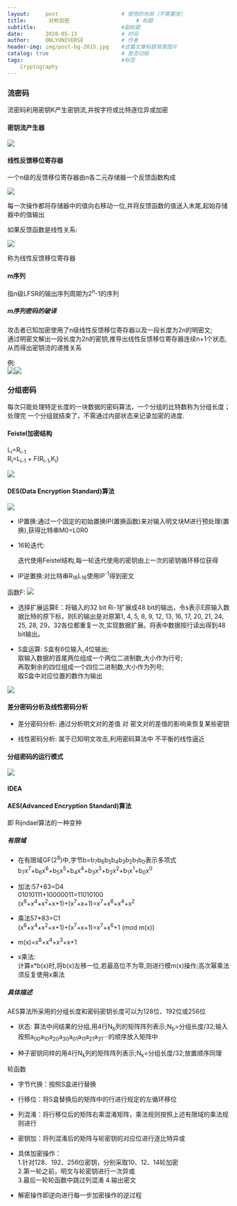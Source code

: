 ```yaml
---
layout:     post                    # 使用的布局（不需要改）
title:       对称加密                     # 标题 
subtitle:                           #副标题
date:       2020-05-13              # 时间
author:     ONLYUNIVERSE            # 作者
header-img: img/post-bg-2015.jpg    #这篇文章标题背景图片
catalog: true                       # 是否归档
tags:                               #标签
    Cryptography
---
```


### 流密码

流密码利用密钥K产生密钥流,并按字符或比特逐位异或加密

#### 密钥流产生器

![ ](https://github.com/ONLYUNIVERSE/ONLYUNIVERSE.github.io/blob/master/Image/HOQBKRY7ECNSMQRBTDPXX.png?raw=true)

#### 线性反馈移位寄存器

一个n级的反馈移位寄存器由n各二元存储器一个反馈函数构成  

![ ](https://github.com/ONLYUNIVERSE/ONLYUNIVERSE.github.io/blob/master/Image/IWJEWRUSY58IQ8EM42RU.md.md.png?raw=true)

每一次操作都将存储器中的值向右移动一位,并将反馈函数的值送入末尾,起始存储器中的值输出

如果反馈函数是线性关系:

![ ](https://github.com/ONLYUNIVERSE/ONLYUNIVERSE.github.io/blob/master/Image/XVJUB6FJFO2KDSOZGPL7.md.png?raw=true)

称为线性反馈移位寄存器

#### m序列

指n级LFSR的输出序列周期为2<sup>n</sup>-1的序列

##### m序列密码的破译

攻击者已知加密使用了n级线性反馈移位寄存器以及一段长度为2n的明密文;  
通过明密文解出一段长度为2n的密钥,推导出线性反馈移位寄存器连续n+1个状态,从而得出密钥流的递推关系

例:  
![ ](https://github.com/ONLYUNIVERSE/ONLYUNIVERSE.github.io/blob/master/Image/9I5DDT_LUFKWR_0GRR.md.png?raw=true)![ ](https://github.com/ONLYUNIVERSE/ONLYUNIVERSE.github.io/blob/master/Image/8PML8AYQSPTFTRH05.md.png?raw=true)

### 分组密码

每次只能处理特定长度的一块数据的密码算法，一个分组的比特数称为分组长度；处理完  一个分组就结束了，不需通过内部状态来记录加密的进度.

#### Feistel加密结构

L<sub>i</sub>=R<sub>i-1</sub>  
R<sub>i</sub>=L<sub>i-1</sub> + F(R<sub>i-1</sub>,K<sub>i</sub>)

![ ](https://github.com/ONLYUNIVERSE/ONLYUNIVERSE.github.io/blob/master/Image/B198I5SSW2IVY81Q6.md.jpg?raw=true)

#### DES(Data Encryption Standard)算法

![ ](https://github.com/ONLYUNIVERSE/ONLYUNIVERSE.github.io/blob/master/Image/94U1N6S0IFGWXXQPK.md.png?raw=true)

- IP置换:通过一个固定的初始置换IP(置换函数)来对输入明文块M进行预处理(置换),获得比特串M0=L0R0

- 16轮迭代:  

    迭代使用Feistel结构,每一轮迭代使用的密钥由上一次的密钥循环移位获得

- IP逆置换:对比特串R<sub>16</sub>L<sub>16</sub>使用IP<sup>-1</sup>得到密文

函数F:
![ ](https://github.com/ONLYUNIVERSE/ONLYUNIVERSE.github.io/blob/master/Image/VFUQZFCM3KXA7QB2O.md.png?raw=true)

- 选择扩展运算E：将输入的32 bit Ri-1扩展成48 bit的输出，令s表示E原输入数据比特的原下标，则E的输出是对原第1, 4, 5, 8, 9, 12, 13, 16, 17, 20, 21, 24, 25, 28, 29，32各位都重复一次,实现数据扩展。将表中数据按行读出得到48 bit输出。

- S盒运算: S盒有6位输入,4位输出;  
取输入数据的首尾两位组成一个两位二进制数,大小作为行号;  
再取剩余的四位组成一个四位二进制数,大小作为列号;  
取S盒中对应位置的数作为输出

![ ](https://github.com/ONLYUNIVERSE/ONLYUNIVERSE.github.io/blob/master/Image/M34YMA9L7S0AOVZPL.md.png?raw=true)

#### 差分密码分析及线性密码分析

- 差分密码分析: 通过分析明文对的差值 对 密文对的差值的影响来恢复某些密钥

- 线性密码分析: 属于已知明文攻击,利用密码算法中 不平衡的线性逼近

#### 分组密码的运行模式

![ ](https://github.com/ONLYUNIVERSE/ONLYUNIVERSE.github.io/blob/master/Image/KX397M0KPXHAKHX.md.png?raw=true)

#### IDEA

#### AES(Advanced Encryption Standard)算法

即 Rijndael算法的一种变种

##### 有限域

- 在有限域GF(2<sup>8</sup>)中,字节b=b<sub>7</sub>b<sub>6</sub>b<sub>5</sub>b<sub>4</sub>b<sub>3</sub>b<sub>2</sub>b<sub>1</sub>b<sub>0</sub>表示多项式b<sub>7</sub>x<sup>7</sup>+b<sub>6</sub>x<sup>6</sup>+b<sub>5</sub>x<sup>5</sup>+b<sub>4</sub>x<sup>4</sup>+b<sub>3</sub>x<sup>3</sup>+b<sub>2</sub>x<sup>2</sup>+b<sub>1</sub>x<sup>1</sup>+b<sub>0</sub>x<sup>0</sup>

- 加法:57+83=D4  
    01010111+10000011=11010100  
    (x<sup>6</sup>+x<sup>4</sup>+x<sup>2</sup>+x<sup></sup>+1)+(x<sup>7</sup>+x+1)=x<sup>7</sup>+x<sup>6</sup>+x<sup>4</sup>+x<sup>2</sup>

- 乘法57*83=C1  
    (x<sup>6</sup>+x<sup>4</sup>+x<sup>2</sup>+x<sup></sup>+1)+(x<sup>7</sup>+x+1)=x<sup>7</sup>+x<sup>6</sup>+1 (mod m(x))

- m(x)=x<sup>8</sup>+x<sup>4</sup>+x<sup>3</sup>+x<sup></sup>+1

- x乘法:  
    计算x*b(x)时,将b(x)左移一位,若最高位不为零,则进行模m(x)操作;高次幂乘法须反复使用x乘法

##### 具体描述

AES算法所采用的分组长度和密码密钥长度可以为128位、192位或256位

- 状态: 算法中间结果的分组,用4行N<sub>b</sub>列的矩阵阵列表示;N<sub>b</sub>=分组长度\/32;输入按照a<sub>00</sub>a<sub>10</sub>a<sub>20</sub>a<sub>30</sub>a<sub>01</sub>a<sub>11</sub>a<sub>21</sub>a<sub>31</sub>···的顺序放入矩阵中

- 种子密钥同样的用4行N<sub>k</sub>列的矩阵阵列表示;N<sub>k</sub>=分组长度\/32;放置顺序同理

轮函数

- 字节代换：按照S盒进行替换

- 行移位：将S盒替换后的矩阵中的行进行规定的左循环移位

- 列混淆：将行移位后的矩阵右乘混淆矩阵，乘法规则按照上述有限域的乘法规则进行

- 密钥加：将列混淆后的矩阵与轮密钥的对应位进行逐比特异或

- 具体加密操作：  
    1.针对128、192、256位密钥，分别采取10、12、14轮加密  
    2.第一轮之前，明文与轮密钥进行一次异或  
    3.最后一轮轮函数中跳过列混淆
    4.输出密文

- 解密操作即逆向进行每一步加密操作的逆过程
